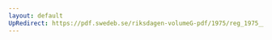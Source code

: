 ```yaml
---
layout: default
UpRedirect: https://pdf.swedeb.se/riksdagen-volumeG-pdf/1975/reg_1975__reg_02/reg_1975__reg_02_0123.pdf
---
```

